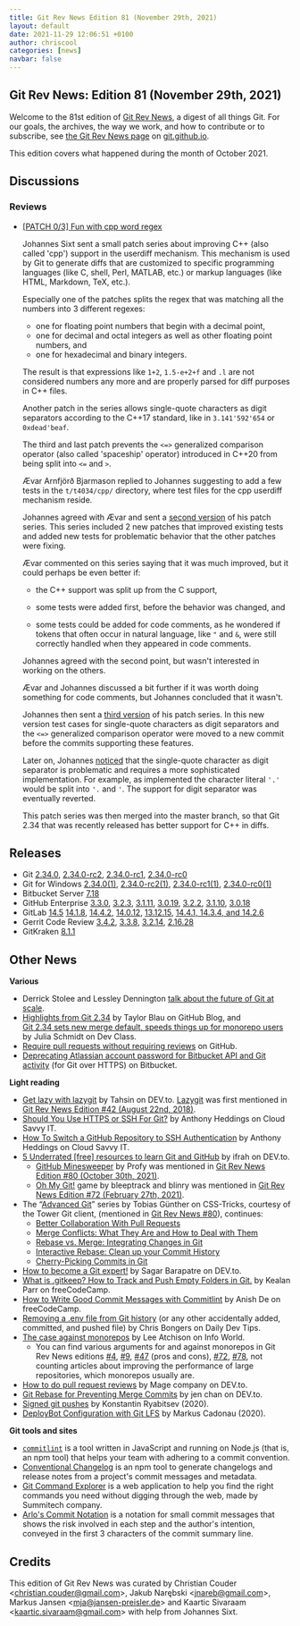 ```yaml
---
title: Git Rev News Edition 81 (November 29th, 2021)
layout: default
date: 2021-11-29 12:06:51 +0100
author: chriscool
categories: [news]
navbar: false
---
```


## Git Rev News: Edition 81 (November 29th, 2021)

Welcome to the 81st edition of [Git Rev News](https://git.github.io/rev_news/rev_news/),
a digest of all things Git. For our goals, the archives, the way we work, and how to contribute or to
subscribe, see [the Git Rev News page](https://git.github.io/rev_news/rev_news/) on [git.github.io](http://git.github.io).

This edition covers what happened during the month of October 2021.

## Discussions

<!---
### General
-->

### Reviews

* [[PATCH 0/3] Fun with cpp word regex](https://lore.kernel.org/git/pull.1054.git.1633589461.gitgitgadget@gmail.com/)

  Johannes Sixt sent a small patch series about improving C++ (also
  called 'cpp') support in the userdiff mechanism. This mechanism is
  used by Git to generate diffs that are customized to specific
  programming languages (like C, shell, Perl, MATLAB, etc.) or markup
  languages (like HTML, Markdown, TeX, etc.).

  Especially one of the patches splits the regex that was matching all
  the numbers into 3 different regexes:

    - one for floating point numbers that begin with a decimal point,
    - one for decimal and octal integers as well as other
      floating point numbers, and
    - one for hexadecimal and binary integers.

  The result is that expressions like `1+2`, `1.5-e+2+f` and `.l` are
  not considered numbers any more and are properly parsed for diff
  purposes in C++ files.

  Another patch in the series allows single-quote characters as digit
  separators according to the C++17 standard, like in `3.141'592'654`
  or `0xdead'beaf`.

  The third and last patch prevents the `<=>` generalized comparison
  operator (also called 'spaceship' operator) introduced in C++20 from
  being split into `<=` and `>`.

  Ævar Arnfjörð Bjarmason replied to Johannes suggesting to add a
  few tests in the `t/t4034/cpp/` directory, where test files for the
  cpp userdiff mechanism reside.

  Johannes agreed with Ævar and sent a
  [second version](https://lore.kernel.org/git/pull.1054.v2.git.1633720197.gitgitgadget@gmail.com/)
  of his patch series. This series included 2 new patches that
  improved existing tests and added new tests for problematic behavior
  that the other patches were fixing.

  Ævar commented on this series saying that it was much improved, but
  it could perhaps be even better if:

    - the C++ support was split up from the C support,

    - some tests were added first, before the behavior was changed,
      and

    - some tests could be added for code comments, as he wondered if
      tokens that often occur in natural language, like `"` and `&`,
      were still correctly handled when they appeared in code comments.

  Johannes agreed with the second point, but wasn't interested in
  working on the others.

  Ævar and Johannes discussed a bit further if it was worth doing
  something for code comments, but Johannes concluded that it wasn't.

  Johannes then sent a
  [third version](https://lore.kernel.org/git/pull.1054.v3.git.1633885384.gitgitgadget@gmail.com/)
  of his patch series. In this new version test cases for single-quote
  characters as digit separators and the `<=>` generalized comparison
  operator were moved to a new commit before the commits supporting
  these features.

  Later on, Johannes [noticed](https://lore.kernel.org/git/a5a05e33-3ad9-e78c-69c0-a466eadeffec@kdbg.org/)
  that the single-quote character as digit separator is problematic
  and requires a more sophisticated implementation. For example, as
  implemented the character literal `'.'` would be split into `'.`
  and `'`. The support for digit separator was eventually reverted.

  This patch series was then merged into the master branch, so that
  Git 2.34 that was recently released has better support for C++ in
  diffs.

<!---
### Support
-->

<!---
## Developer Spotlight:
-->

## Releases

+ Git [2.34.0](https://public-inbox.org/git/xmqq8rxpgwki.fsf@gitster.g/),
[2.34.0-rc2](https://public-inbox.org/git/xmqq4k8kzuz2.fsf@gitster.g/),
[2.34.0-rc1](https://public-inbox.org/git/xmqqsfwc4yne.fsf@gitster.g/),
[2.34.0-rc0](https://public-inbox.org/git/xmqqwnlve57e.fsf@gitster.g/)
+ Git for Windows [2.34.0(1)](https://github.com/git-for-windows/git/releases/tag/v2.34.0.windows.1),
[2.34.0-rc2(1)](https://github.com/git-for-windows/git/releases/tag/v2.34.0-rc2.windows.1),
[2.34.0-rc1(1)](https://github.com/git-for-windows/git/releases/tag/v2.34.0-rc1.windows.1),
[2.34.0-rc0(1)](https://github.com/git-for-windows/git/releases/tag/v2.34.0-rc0.windows.1)
+ Bitbucket Server [7.18](https://confluence.atlassian.com/bitbucketserver/bitbucket-server-release-notes-872139866.html)
+ GitHub Enterprise [3.3.0](https://help.github.com/enterprise-server@3.3/admin/release-notes#3.3.0),
[3.2.3](https://help.github.com/enterprise-server@3.2/admin/release-notes#3.2.3),
[3.1.11](https://help.github.com/enterprise-server@3.1/admin/release-notes#3.1.11),
[3.0.19](https://help.github.com/enterprise-server@3.0/admin/release-notes#3.0.19),
[3.2.2](https://help.github.com/enterprise-server@3.2/admin/release-notes#3.2.2),
[3.1.10](https://help.github.com/enterprise-server@3.1/admin/release-notes#3.1.10),
[3.0.18](https://help.github.com/enterprise-server@3.0/admin/release-notes#3.0.18)
+ GitLab [14.5](https://about.gitlab.com/releases/2021/11/22/gitlab-14-5-released/)
[14.1.8](https://about.gitlab.com/releases/2021/11/15/gitlab-14-1-8-released/),
[14.4.2](https://about.gitlab.com/releases/2021/11/08/gitlab-14-4-2-released/),
[14.0.12](https://about.gitlab.com/releases/2021/11/05/gitlab-14-0-12-released/),
[13.12.15](https://about.gitlab.com/releases/2021/11/03/gitlab-13-12-15-released/),
[14.4.1, 14.3.4, and 14.2.6](https://about.gitlab.com/releases/2021/10/28/security-release-gitlab-14-4-1-released/)
+ Gerrit Code Review [3.4.2](https://www.gerritcodereview.com/3.4.html#342),
[3.3.8](https://www.gerritcodereview.com/3.3.html#338),
[3.2.14](https://www.gerritcodereview.com/3.2.html#3214),
[2.16.28](https://www.gerritcodereview.com/2.16.html#21628)
+ GitKraken [8.1.1](https://support.gitkraken.com/release-notes/current)

## Other News

__Various__

* Derrick Stolee and Lessley Dennington [talk about the future of Git at scale](https://www.youtube.com/watch?v=pXdabSCz4JA).
* [Highlights from Git 2.34](https://github.blog/2021-11-15-highlights-from-git-2-34/)
  by Taylor Blau on GitHub Blog, and  
  [Git 2.34 sets new merge default, speeds things up for monorepo users](https://devclass.com/2021/11/17/version-control-git-2_34/)
  by Julia Schmidt on Dev Class.
* [Require pull requests without requiring reviews](https://github.blog/changelog/2021-11-10-require-pull-requests-without-requiring-reviews/) on GitHub.
* [Deprecating Atlassian account password for Bitbucket API and Git activity](https://bitbucket.org/blog/deprecating-atlassian-account-password-for-bitbucket-api-and-git-activity)
  (for Git over HTTPS) on Bitbucket.

__Light reading__

* [Get lazy with lazygit](https://dev.to/tahsinature/get-lazy-with-lazygit-4h37) by Tahsin on DEV.to.
  [Lazygit](https://github.com/jesseduffield/lazygit) was first mentioned in [Git Rev News Edition #42 (August 22nd, 2018)](https://git.github.io/rev_news/2018/08/22/edition-42/).
* [Should You Use HTTPS or SSH For Git?](https://www.cloudsavvyit.com/14822/should-you-use-https-or-ssh-for-git/)
  by Anthony Heddings on Cloud Savvy IT.
* [How To Switch a GitHub Repository to SSH Authentication](https://www.cloudsavvyit.com/14747/how-to-switch-a-github-repository-to-ssh-authentication/)
  by Anthony Heddings on Cloud Savvy IT.
* [5 Underrated [free] resources to learn Git and GitHub](https://dev.to/ifrah/5-underrated-resources-to-learn-git-and-github-4edi)
  by ifrah on DEV.to.
  * [GitHub Minesweeper](https://profy.dev/project/github-minesweeper) by Profy
    was mentioned in [Git Rev News Edition #80 (October 30th, 2021)](https://git.github.io/rev_news/2021/10/30/edition-80/).
  * [Oh My Git!](https://ohmygit.org/) game by bleeptrack and blinry
    was mentioned in [Git Rev News Edition #72 (February 27th, 2021)](https://git.github.io/rev_news/2021/02/27/edition-72/).
* The “[Advanced Git](https://css-tricks.com/cherry-picking-commits-in-git/)” series
  by Tobias Günther on CSS-Tricks, courtesy of the Tower Git client,
  (mentioned in [Git Rev News #80](https://git.github.io/rev_news/2021/10/30/edition-80/)),
  continues:
  * [Better Collaboration With Pull Requests](https://css-tricks.com/better-collaboration-with-pull-requests/)
  * [Merge Conflicts: What They Are and How to Deal with Them](https://css-tricks.com/merge-conflicts-what-they-are-and-how-to-deal-with-them)
  * [Rebase vs. Merge: Integrating Changes in Git](https://css-tricks.com/rebase-vs-merge-integrating-changes-in-git)
  * [Interactive Rebase: Clean up your Commit History](https://css-tricks.com/interactive-rebase-clean-up-your-commit-history)
  * [Cherry-Picking Commits in Git](https://css-tricks.com/cherry-picking-commits-in-git)
* [How to become a Git expert!](https://dev.to/sagarbarapatre/how-to-become-a-git-expert-1jl2)
  by Sagar Barapatre on DEV.to.
* [What is .gitkeep? How to Track and Push Empty Folders in Git.](https://www.freecodecamp.org/news/what-is-gitkeep/)
  by Kealan Parr on freeCodeCamp.
* [How to Write Good Commit Messages with Commitlint](https://www.freecodecamp.org/news/how-to-use-commitlint-to-write-good-commit-messages/)
  by Anish De on freeCodeCamp.
* [Removing a .env file from Git history](https://daily-dev-tips.com/posts/removing-a-env-file-from-git-history/)
  (or any other accidentally added, committed, and pushed file)
  by Chris Bongers on Daily Dev Tips.
* [The case against monorepos](https://www.infoworld.com/article/3638860/the-case-against-monorepos.html)
  by Lee Atchison on Info World.
  * You can find various arguments for and against monorepos in Git Rev News editions
    [#4](https://git.github.io/rev_news/2015/06/03/edition-4/), [#9](https://git.github.io/rev_news/2015/11/11/edition-9/), [#47](https://git.github.io/rev_news/2019/01/23/edition-47/) (pros and cons), [#72](https://git.github.io/rev_news/2021/02/27/edition-72/), [#78](https://git.github.io/rev_news/2021/08/31/edition-78/),
	not counting articles about improving the performance of large repositories, which monorepos usually are.
* [How to do pull request reviews](https://dev.to/mage_ai/how-to-do-pull-request-reviews-mm6)
  by Mage company on DEV.to.
* [Git Rebase for Preventing Merge Commits](https://dev.to/jenc/git-rebase-for-preventing-merge-commits-2len)
  by jen chan on DEV.to.
* [Signed git pushes](https://people.kernel.org/monsieuricon/signed-git-pushes)
  by Konstantin Ryabitsev (2020).
* [DeployBot Configuration with Git LFS](https://www.cadonau.net/blog/2020/08/24/deploybot-git-lfs/)
  by Markus Cadonau (2020).


__Git tools and sites__

* [`commitlint`](https://commitlint.js.org/#/) is a tool written in JavaScript and running on Node.js
  (that is, an npm tool) that helps your team with adhering to a commit convention.
* [Conventional Changelog](https://github.com/conventional-changelog/conventional-changelog)
  is an npm tool to generate changelogs and release notes from a project's commit messages and metadata.
* [Git Command Explorer](https://gitexplorer.com/) is a web application
  to help you find the right commands you need
  without digging through the web,
  made by Summitech company.
* [Arlo's Commit Notation](https://github.com/RefactoringCombos/ArlosCommitNotation)
  is a notation for small commit messages that shows
  the risk involved in each step and the author's intention,
  conveyed in the first 3 characters of the commit summary line.

## Credits

This edition of Git Rev News was curated by
Christian Couder &lt;<christian.couder@gmail.com>&gt;,
Jakub Narębski &lt;<jnareb@gmail.com>&gt;,
Markus Jansen &lt;<mja@jansen-preisler.de>&gt; and
Kaartic Sivaraam &lt;<kaartic.sivaraam@gmail.com>&gt;
with help from Johannes Sixt.
